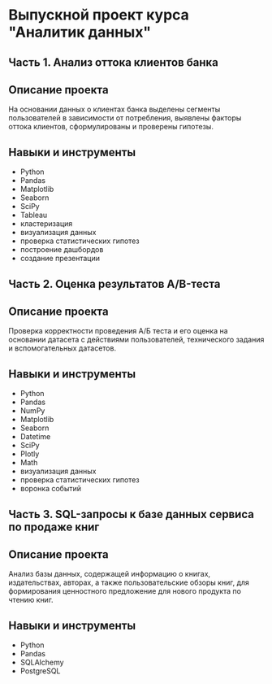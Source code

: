 # Выпускной проект курса "Аналитик данных"

## Часть 1. Анализ оттока клиентов банка

## Описание проекта 
На основании данных о клиентах банка выделены сегменты пользователей в зависимости от потребления, выявлены факторы оттока клиентов, сформулированы и проверены гипотезы.

## Навыки и инструменты

- Python 
- Pandas
- Matplotlib
- Seaborn
- SciPy
- Tableau
- кластеризация
- визуализация данных 
- проверка статистических гипотез
- построение дашбордов
- создание презентации 

## Часть 2. Оценка результатов A/B-теста

## Описание проекта 
Проверка корректности проведения А/Б теста и его оценка на основании датасета с действиями пользователей, технического задания и вспомогательных датасетов.

## Навыки и инструменты
- Python
- Pandas 
- NumPy
- Matplotlib
- Seaborn
- Datetime
- SciPy
- Plotly
- Math
- визуализация данных
- проверка статистических гипотез
- воронка событий

## Часть 3. SQL-запросы к базе данных сервиса по продаже книг

## Описание проекта 
Анализ базы данных, содержащей информацию о книгах, издательствах, авторах, а также пользовательские обзоры книг, для формирования ценностного предложение для нового продукта по чтению книг.

## Навыки и инструменты
- Python
- Pandas
- SQLAlchemy
- PostgreSQL

